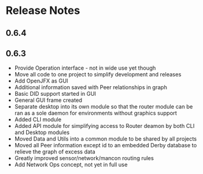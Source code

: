 # Release Notes

## 0.6.4


## 0.6.3
+ Provide Operation interface - not in wide use yet though
+ Move all code to one project to simplify development and releases
+ Add OpenJFX as GUI
+ Additional information saved with Peer relationships in graph
+ Basic DID support started in GUI
+ General GUI frame created
+ Separate desktop into its own module so that the router module can be ran as a sole daemon for environments without graphics support
+ Added CLI module
+ Added API module for simplifying access to Router deamon by both CLI and Desktop modules
+ Moved Data and Utils into a common module to be shared by all projects
+ Moved all Peer information except id to an embedded Derby database to relieve the graph of excess data
+ Greatly improved sensor/network/mancon routing rules
+ Add Network Ops concept, not yet in full use

